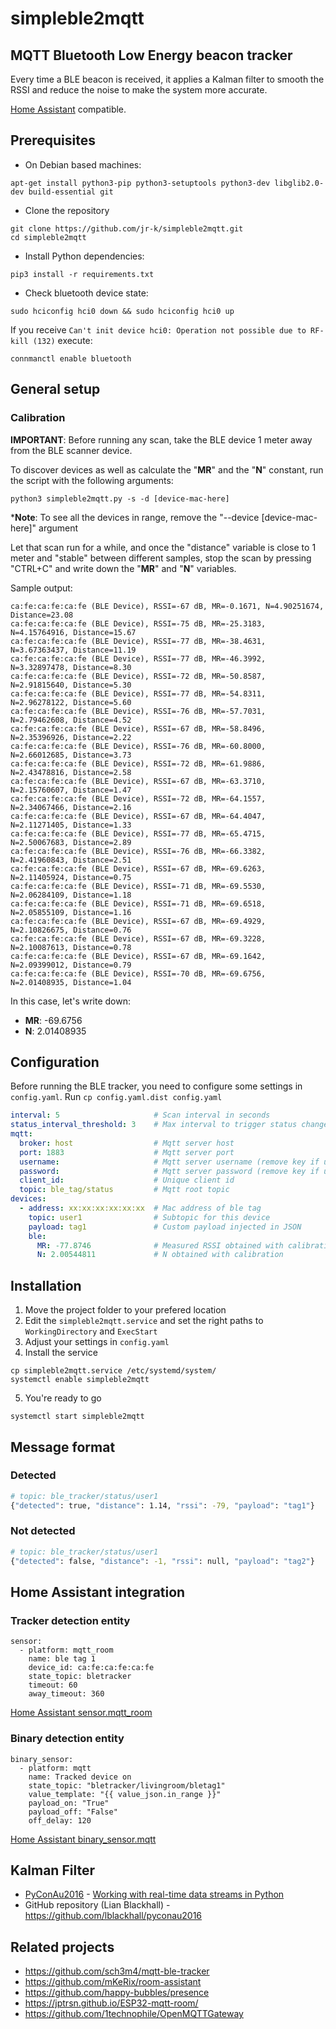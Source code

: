 # simpleble2mqtt

## MQTT Bluetooth Low Energy beacon tracker

Every time a BLE beacon is received, it applies a Kalman filter to smooth the RSSI and reduce the noise to make the system more accurate.

[Home Assistant](https://www.home-assistant.io/) compatible.

## Prerequisites

- On Debian based machines:
```
apt-get install python3-pip python3-setuptools python3-dev libglib2.0-dev build-essential git
```

- Clone the repository
```
git clone https://github.com/jr-k/simpleble2mqtt.git
cd simpleble2mqtt
```

- Install Python dependencies:
```
pip3 install -r requirements.txt
```
- Check bluetooth device state:
```
sudo hciconfig hci0 down && sudo hciconfig hci0 up
```
If you receive `Can't init device hci0: Operation not possible due to RF-kill (132)` execute:
```
connmanctl enable bluetooth
```

## General setup

### Calibration

**IMPORTANT**: Before running any scan, take the BLE device 1 meter away from the BLE scanner device.

To discover devices as well as calculate the "**MR**" and the "**N**" constant, run the script with the following arguments:

```
python3 simpleble2mqtt.py -s -d [device-mac-here]
```

***Note**: To see all the devices in range, remove the "--device [device-mac-here]" argument

Let that scan run for a while, and once the "distance" variable is close to 1 meter and "stable" between different samples, stop the scan by pressing "CTRL+C" and write down the "**MR**" and "**N**" variables.

Sample output:
```
ca:fe:ca:fe:ca:fe (BLE Device), RSSI=-67 dB, MR=-0.1671, N=4.90251674, Distance=23.08
ca:fe:ca:fe:ca:fe (BLE Device), RSSI=-75 dB, MR=-25.3183, N=4.15764916, Distance=15.67
ca:fe:ca:fe:ca:fe (BLE Device), RSSI=-77 dB, MR=-38.4631, N=3.67363437, Distance=11.19
ca:fe:ca:fe:ca:fe (BLE Device), RSSI=-77 dB, MR=-46.3992, N=3.32897478, Distance=8.30
ca:fe:ca:fe:ca:fe (BLE Device), RSSI=-72 dB, MR=-50.8587, N=2.91815640, Distance=5.30
ca:fe:ca:fe:ca:fe (BLE Device), RSSI=-77 dB, MR=-54.8311, N=2.96278122, Distance=5.60
ca:fe:ca:fe:ca:fe (BLE Device), RSSI=-76 dB, MR=-57.7031, N=2.79462608, Distance=4.52
ca:fe:ca:fe:ca:fe (BLE Device), RSSI=-67 dB, MR=-58.8496, N=2.35396926, Distance=2.22
ca:fe:ca:fe:ca:fe (BLE Device), RSSI=-76 dB, MR=-60.8000, N=2.66012685, Distance=3.73
ca:fe:ca:fe:ca:fe (BLE Device), RSSI=-72 dB, MR=-61.9886, N=2.43478816, Distance=2.58
ca:fe:ca:fe:ca:fe (BLE Device), RSSI=-67 dB, MR=-63.3710, N=2.15760607, Distance=1.47
ca:fe:ca:fe:ca:fe (BLE Device), RSSI=-72 dB, MR=-64.1557, N=2.34067466, Distance=2.16
ca:fe:ca:fe:ca:fe (BLE Device), RSSI=-67 dB, MR=-64.4047, N=2.11271405, Distance=1.33
ca:fe:ca:fe:ca:fe (BLE Device), RSSI=-77 dB, MR=-65.4715, N=2.50067683, Distance=2.89
ca:fe:ca:fe:ca:fe (BLE Device), RSSI=-76 dB, MR=-66.3382, N=2.41960843, Distance=2.51
ca:fe:ca:fe:ca:fe (BLE Device), RSSI=-67 dB, MR=-69.6263, N=2.11405924, Distance=0.75
ca:fe:ca:fe:ca:fe (BLE Device), RSSI=-71 dB, MR=-69.5530, N=2.06284109, Distance=1.18
ca:fe:ca:fe:ca:fe (BLE Device), RSSI=-71 dB, MR=-69.6518, N=2.05855109, Distance=1.16
ca:fe:ca:fe:ca:fe (BLE Device), RSSI=-67 dB, MR=-69.4929, N=2.10826675, Distance=0.76
ca:fe:ca:fe:ca:fe (BLE Device), RSSI=-67 dB, MR=-69.3228, N=2.10087613, Distance=0.78
ca:fe:ca:fe:ca:fe (BLE Device), RSSI=-67 dB, MR=-69.1642, N=2.09399012, Distance=0.79
ca:fe:ca:fe:ca:fe (BLE Device), RSSI=-70 dB, MR=-69.6756, N=2.01408935, Distance=1.04
```

In this case, let's write down:
 - **MR**: -69.6756
 - **N**: 2.01408935

## Configuration

Before running the BLE tracker, you need to configure some settings in `config.yaml`.
Run `cp config.yaml.dist config.yaml`

```yaml
interval: 5                     # Scan interval in seconds
status_interval_threshold: 3    # Max interval to trigger status change [status_interval_threshold * interval] seconds
mqtt:
  broker: host                  # Mqtt server host
  port: 1883                    # Mqtt server port
  username:                     # Mqtt server username (remove key if unused)
  password:                     # Mqtt server password (remove key if unused)
  client_id:                    # Unique client id
  topic: ble_tag/status         # Mqtt root topic
devices:
  - address: xx:xx:xx:xx:xx:xx  # Mac address of ble tag
    topic: user1                # Subtopic for this device
    payload: tag1               # Custom payload injected in JSON 
    ble:        
      MR: -77.8746              # Measured RSSI obtained with calibration
      N: 2.00544811             # N obtained with calibration
```

## Installation

1. Move the project folder to your prefered location
2. Edit the `simpleble2mqtt.service` and set the right paths to `WorkingDirectory` and `ExecStart`
3. Adjust your settings in `config.yaml`
4. Install the service
```
cp simpleble2mqtt.service /etc/systemd/system/
systemctl enable simpleble2mqtt
```
5. You're ready to go
```
systemctl start simpleble2mqtt
```

## Message format

### Detected

```bash
# topic: ble_tracker/status/user1
{"detected": true, "distance": 1.14, "rssi": -79, "payload": "tag1"}
```

### Not detected
```bash
# topic: ble_tracker/status/user1
{"detected": false, "distance": -1, "rssi": null, "payload": "tag2"}
```


## Home Assistant integration

### Tracker detection entity

```
sensor:
  - platform: mqtt_room
    name: ble tag 1
    device_id: ca:fe:ca:fe:ca:fe
    state_topic: bletracker
    timeout: 60
    away_timeout: 360
```

[Home Assistant sensor.mqtt_room](https://www.home-assistant.io/integrations/mqtt_room/)

### Binary detection entity

```
binary_sensor:
  - platform: mqtt
    name: Tracked device on
    state_topic: "bletracker/livingroom/bletag1"
    value_template: "{{ value_json.in_range }}"
    payload_on: "True"
    payload_off: "False"
    off_delay: 120
```

[Home Assistant binary_sensor.mqtt](https://www.home-assistant.io/integrations/binary_sensor.mqtt/)

## Kalman Filter

- [PyConAu2016](https://pyvideo.org/events/pycon-au-2016.html) - [Working with real-time data streams in Python](https://www.youtube.com/watch?v=gFeTkB8VHpw)
- GitHub repository (Lian Blackhall) - https://github.com/lblackhall/pyconau2016

## Related projects

- https://github.com/sch3m4/mqtt-ble-tracker
- https://github.com/mKeRix/room-assistant
- https://github.com/happy-bubbles/presence
- https://jptrsn.github.io/ESP32-mqtt-room/
- https://github.com/1technophile/OpenMQTTGateway
